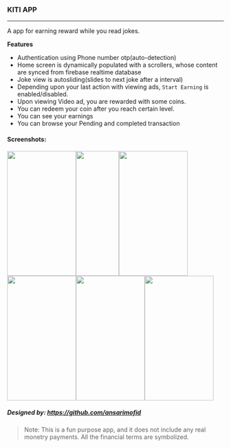 ### KITI APP
---
A app for earning reward while you read jokes.

**Features**
 - Authentication using Phone number otp(auto-detection)
 - Home screen is dynamically populated with a scrollers, whose content are synced from firebase realtime database
 - Joke view is autosliding(slides to next joke after a interval)
 - Depending upon your last action with viewing ads, `Start Earning` is enabled/disabled.
 - Upon viewing Video ad, you are rewarded with some coins.
 - You can redeem your coin after you reach certain level.
 - You can see your earnings
 - You can browse your Pending and completed transaction
#### Screenshots:
<img src="https://github.com/bxute/KitiApp/blob/master/screenshots/login.png" width="160px" height="290px"><img src="https://github.com/bxute/KitiApp/blob/master/screenshots/otp.png" width="100px" height="290px"><img src="https://github.com/bxute/KitiApp/blob/master/screenshots/home.png" width="160px" height="290px"><img src="https://github.com/bxute/KitiApp/blob/master/screenshots/profile.png" width="160px" height="290px"><img src="https://github.com/bxute/KitiApp/blob/master/screenshots/earning.png" width="160px" height="290px"><img src="https://github.com/bxute/KitiApp/blob/master/screenshots/pending_trans.png" width="160px" height="290px">

##### Designed by: https://github.com/ansarimofid

>Note: This is a fun purpose app, and it does not include any real monetry payments. All the financial terms are symbolized.